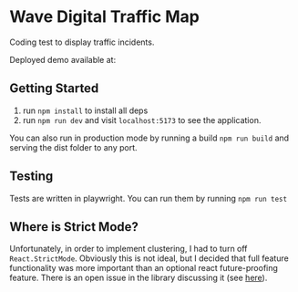 # Wave Digital Traffic Map
Coding test to display traffic incidents.

Deployed demo available at: 

## Getting Started
1. run `npm install` to install all deps
2. run `npm run dev` and visit `localhost:5173` to see the application.

You can also run in production mode by running a build `npm run build` and serving the dist folder to any port.

## Testing
Tests are written in playwright. You can run them by running `npm run test`

## Where is Strict Mode?
Unfortunately, in order to implement clustering, I had to turn off `React.StrictMode`. Obviously this is not ideal, but I decided that full feature functionality was more important than an optional react future-proofing feature.
There is an open issue in the library discussing it (see [here](https://github.com/JustFly1984/react-google-maps-api/issues/3254)).